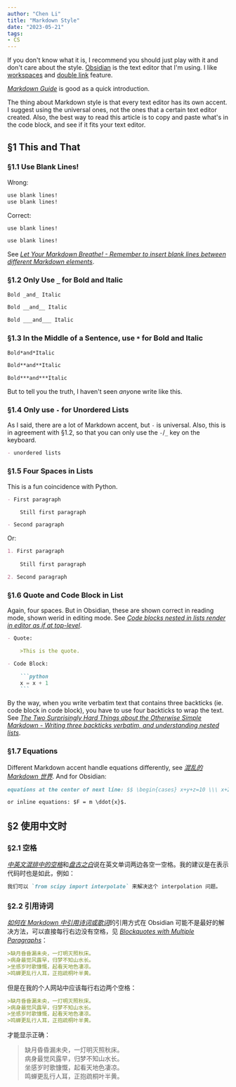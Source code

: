 ```yaml
---
author: "Chen Li"
title: "Markdown Style"
date: "2023-05-21"
tags: 
- CS
---
```


If you don't know what it is, I recommend you should just play with it and don't care about the style. [Obsidian](https://obsidian.md/) is the text editor that I'm using. I like [workspaces](https://help.obsidian.md/Plugins/Workspaces) and [double link](https://help.obsidian.md/Getting+started/Link+notes) feature.

[_Markdown Guide_](https://www.markdownguide.org/) is good as a quick introduction.

The thing about Markdown style is that every text editor has its own accent. I suggest using the universal ones, not the ones that a certain text editor created. Also, the best way to read this article is to copy and paste what's in the code block, and see if it fits your text editor.

## §1 This and That

### §1.1 Use Blank Lines!

Wrong:

```Markdown
use blank lines!
use blank lines!
```

Correct:

```Markdown
use blank lines!

use blank lines!
```

See [_Let Your Markdown Breathe! - Remember to insert blank lines between different Markdown elements_](https://yihui.org/en/2021/06/markdown-breath/).

### §1.2 Only Use `_` for Bold and Italic

```Markdown
Bold _and_ Italic

Bold __and__ Italic

Bold ___and___ Italic
```

### §1.3 In the Middle of a Sentence, use `*` for Bold and Italic

```Markdown
Bold*and*Italic

Bold**and**Italic

Bold***and***Italic
```

But to tell you the truth, I haven't seen *any*one write like this.

### §1.4 Only use `-` for Unordered Lists

As I said, there are a lot of Markdown accent, but `-` is universal. Also, this is in agreement with §1.2, so that you can only use the `-`/`_` key on the keyboard.

```Markdown
- unordered lists
```

### §1.5 Four Spaces in Lists

This is a fun coincidence with Python.

```Markdown
- First paragraph

    Still first paragraph

- Second paragraph
```

Or:

```Markdown
1. First paragraph
 
	Still first paragraph

2. Second paragraph
```

### §1.6 Quote and Code Block in List

Again, four spaces. But in Obsidian, these are shown correct in reading mode, shown werid in editing mode. See [_Code blocks nested in lists render in editor as if at top-level_](https://forum.obsidian.md/t/code-blocks-nested-in-lists-render-in-editor-as-if-at-top-level/870/10).

```Markdown
- Quote:

    >This is the quote.
```

````Markdown
- Code Block:

    ```python
    x = x + 1
    ```
````

By the way, when you write verbatim text that contains three backticks (ie. code block in code block), you have to use four backticks to wrap the text. See [_The Two Surprisingly Hard Things about the Otherwise Simple Markdown - Writing three backticks verbatim, and understanding nested lists_](https://yihui.org/en/2018/11/hard-markdown/).

### §1.7 Equations

Different Markdown accent handle equations differently, see [_混乱的 Markdown 世界_](https://yihui.org/cn/2017/08/markdown-flavors/). And for Obsidian:

```Markdown
equations at the center of next line: $$ \begin{cases} x+y+z=10 \\\ x+2y+3z=20 \\\ x+4y+5z=30 \end{cases} \tag{1}$$, where $x$ is ...

or inline equations: $F = m \ddot{x}$.
```

## §2 使用中文时

### §2.1 空格

[_中英文混排中的空格_](https://yihui.org/cn/2017/04/space)和[_盘古之白_](https://yihui.org/cn/2017/05/pangu/)说在英文单词两边各空一空格。我的建议是在表示代码时也是如此，例如：

```Markdown
我们可以 `from scipy import interpolate` 来解决这个 interpolation 问题。
```

### §2.2 引用诗词

[_如何在 Markdown 中引用诗词或歌词_](https://yihui.org/cn/2018/07/quote-poem/)的引用方式在 Obsidian 可能不是最好的解决方法，可以直接每行右边没有空格，见 [_Blockquotes with Multiple Paragraphs_](https://www.markdownguide.org/basic-syntax/#blockquotes-with-multiple-paragraphs)：

```Markdown
>缺月昏昏漏未央，一灯明灭照秋床。
>病身最觉风露早，归梦不知山水长。
>坐感岁时歌慷慨，起看天地色凄凉。
>鸣蝉更乱行人耳，正抱疏桐叶半黄。
```

但是在我的个人网站中应该每行右边两个空格：

```Markdown
>缺月昏昏漏未央，一灯明灭照秋床。  
>病身最觉风露早，归梦不知山水长。  
>坐感岁时歌慷慨，起看天地色凄凉。  
>鸣蝉更乱行人耳，正抱疏桐叶半黄。  
```

才能显示正确：

>缺月昏昏漏未央，一灯明灭照秋床。  
>病身最觉风露早，归梦不知山水长。  
>坐感岁时歌慷慨，起看天地色凄凉。  
>鸣蝉更乱行人耳，正抱疏桐叶半黄。  
